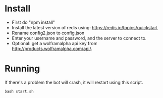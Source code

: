 # Install

* First do "npm install"
* Install the latest version of redis using: https://redis.io/topics/quickstart
* Rename config2.json to config.json
* Enter your username and password, and the server to connect to.
* Optional: get a wolframalpha api key from http://products.wolframalpha.com/api/. 

# Running
If there's a problem the bot will crash, it will restart using this script.
	
    bash start.sh
